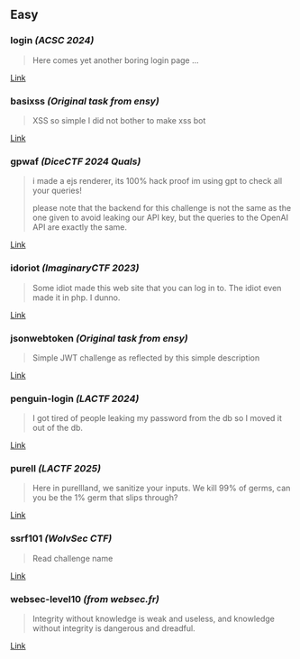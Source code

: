## Easy
### login *(ACSC 2024)*
> Here comes yet another boring login page ... 

[Link](./sets/easy/acsc-login/dist/)

### basixss *(Original task from ensy)*
> XSS so simple I did not bother to make xss bot

[Link](./sets/easy/basixss/dist/)

### gpwaf *(DiceCTF 2024 Quals)*
> i made a ejs renderer, its 100% hack proof im using gpt to check all your queries!
>
> please note that the backend for this challenge is not the same as the one given to avoid leaking our API key, but the queries to the OpenAI API are exactly the same.

[Link](./sets/easy/gpwaf/dist/)

### idoriot *(ImaginaryCTF 2023)*
> Some idiot made this web site that you can log in to. The idiot even made it in php. I dunno.

[Link](./sets/easy/idoriot/dist/)

### jsonwebtoken *(Original task from ensy)*
> Simple JWT challenge as reflected by this simple description

[Link](./sets/easy/jsonwebtoken/)

### penguin-login *(LACTF 2024)*
> I got tired of people leaking my password from the db so I moved it out of the db.

[Link](./sets/easy/penguin-login/dist/)

### purell *(LACTF 2025)*
> Here in purellland, we sanitize your inputs. We kill 99% of germs, can you be the 1% germ that slips through?

[Link](./sets/easy/purell/dist/)

### ssrf101 *(WolvSec CTF)*
> Read challenge name

[Link](./sets/easy/ssrf101/dist/)

### websec-level10 *(from websec.fr)*
> Integrity without knowledge is weak and useless, and knowledge without integrity is dangerous and dreadful.

[Link](./sets/easy/websec-level10/dist/)
